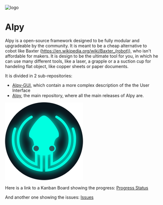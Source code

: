 ![logo](https://user-images.githubusercontent.com/68387582/146513119-c273cd80-d061-4c49-ae01-59ce25b49029.jpg)

# AIpy


AIpy is a open-source framework designed to be fully modular and upgradeable by the community. It is meant to be a cheap alternative to cobot like Baxter (https://en.wikipedia.org/wiki/Baxter_(robot)), who isn't affordable for makers. It is design to be the ultimate tool for you, in which he can use many different tools, like a laser, a grapple or a a suction cup for handeling flat object, like copper sheets or paper documents.

It is divided in 2 sub-repositories:
- [AIpy-GUI](https://github.com/integrated-circuit/AIpy-GUI), which contain a more complex description of the the User Interface
- [AIpy](https://github.com/integrated-circuit/AIpy), the main repository, where all the main releases of AIpy are.

![logo](https://github.com/integrated-circuit/AIpy/blob/main/t%C3%A9l%C3%A9chargement.png)

Here is a link to a Kanban Board showing the progress: [Progress Status](https://app.gitkraken.com/glo/board/Ybxq2Ya-VQBH5mfJ)

And another one showing the issues: [Issues](https://app.gitkraken.com/glo/board/Yb9nt4a-VQBH5uwk)
